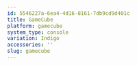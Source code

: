 ```yaml
---
id: 5546227a-6ea4-4d16-8161-7db9cd9d401c
title: GameCube
platform: gamecube
system_type: console
variation: Indigo
accessories: ''
slug: gamecube
---
```

